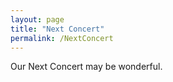 ```yaml
---
layout: page
title: "Next Concert"
permalink: /NextConcert
---
```

Our Next Concert may be wonderful.